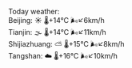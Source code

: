 Today weather:  
Beijing: ☀️   🌡️+14°C 🌬️↙6km/h  
Tianjin: 🌫  🌡️+14°C 🌬️↙11km/h  
Shijiazhuang: ⛅️  🌡️+15°C 🌬️↙8km/h  
Tangshan: ☁️   🌡️+16°C 🌬️↙10km/h  

